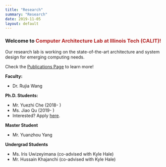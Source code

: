```yaml
---
title: "Research"
summary: "Research"
date: 2019-11-05
layout: default
---
```

### Welcome to <span style="color:FireBrick">Computer Architecture Lab at Illinois Tech (CALIT)!</span>

Our research lab is working on the state-of-the-art architecture and system design for emerging computing needs. 

Check the [Publications Page](/publications) to learn more!


**Faculty:** 

* Dr. Rujia Wang

**Ph.D. Students:**

* Mr. Yuezhi Che (2018- )
* Ms. Jiao Qu (2019- )
* Interested? Apply [here](/students).

**Master Student**

* Mr. Yuanzhou Yang

**Undergrad Students**

* Ms. Iris Uwizeyimana (co-advised with Kyle Hale)
* Mr. Hussain Khajanchi (co-advised with Kyle Hale)
 











